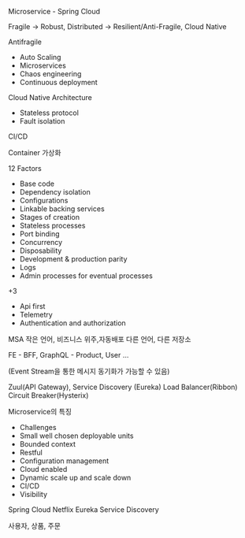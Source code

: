  
 
 Microservice - Spring Cloud
 
 Fragile -> Robust, Distributed -> Resilient/Anti-Fragile, Cloud Native
 
 
 Antifragile
 - Auto Scaling
 - Microservices
 - Chaos engineering
 - Continuous deployment 
 
 
 Cloud Native Architecture 
 
 - Stateless protocol
 - Fault isolation
 
 
 CI/CD
 
 Container 가상화
 
 12 Factors
 - Base code
 - Dependency isolation
 - Configurations
 - Linkable backing services 
 - Stages of creation
 - Stateless processes
 - Port binding
 - Concurrency
 - Disposability
 - Development & production parity
 - Logs
 - Admin processes for eventual processes
 
 +3 
 - Api first
 - Telemetry
 - Authentication and authorization
 
 MSA
 작은 언어, 비즈니스 위주,자동배포
 다른 언어, 다른 저장소
 
 FE - BFF, GraphQL - Product, User …
 
 (Event Stream을 통한 메시지 동기화가 가능할 수 있음)
 
 
 Zuul(API Gateway), Service Discovery (Eureka)
 Load Balancer(Ribbon)
 Circuit Breaker(Hysterix)
 
 
 Microservice의 특징
 - Challenges
 - Small well chosen deployable units
 - Bounded context
 - Restful
 - Configuration management
 - Cloud enabled
 - Dynamic scale up and scale down
 - CI/CD
 - Visibility
 
 Spring Cloud Netflix Eureka
 Service Discovery
 
 사용자, 상품, 주문

